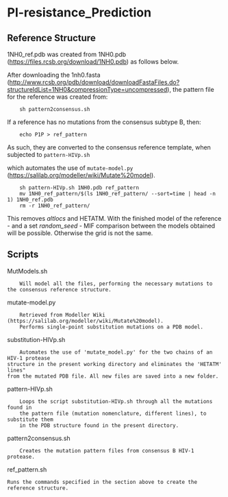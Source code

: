 # PI-resistance_Prediction

## Reference Structure
1NH0_ref.pdb was created from 1NH0.pdb (https://files.rcsb.org/download/1NH0.pdb) as follows below.

After downloading the 1nh0.fasta (http://www.rcsb.org/pdb/download/downloadFastaFiles.do?structureIdList=1NH0&compressionType=uncompressed), the pattern file for the reference was created from:

        sh pattern2consensus.sh
        
If a reference has no mutations from the consensus subtype B, then:

        echo P1P > ref_pattern

As such, they are converted to the consensus reference template, when subjected to `pattern-HIVp.sh`

which automates the use of `mutate-model.py` (https://salilab.org/modeller/wiki/Mutate%20model).

        sh pattern-HIVp.sh 1NH0.pdb ref_pattern
        mv 1NH0_ref_pattern/$(ls 1NH0_ref_pattern/ --sort=time | head -n 1) 1NH0_ref.pdb
        rm -r 1NH0_ref_pattern/

This removes *altlocs* and HETATM. With the finished model of the reference - and a set *random_seed* - MIF comparison between the models obtained will be possible. Otherwise the grid is not the same.

## Scripts
MutModels.sh

        Will model all the files, performing the necessary mutations to the consensus reference structure.
        
mutate-model.py

        Retrieved from Modeller Wiki (https://salilab.org/modeller/wiki/Mutate%20model).
        Performs single-point substitution mutations on a PDB model.
        
substitution-HIVp.sh

        Automates the use of 'mutate_model.py' for the two chains of an HIV-1 protease
	structure in the present working directory and eliminates the 'HETATM' lines"
	from the mutated PDB file. All new files are saved into a new folder.
        
pattern-HIVp.sh

        Loops the script substitution-HIVp.sh through all the mutations found in
        the pattern file (mutation nomenclature, different lines), to substitute them
        in the PDB structure found in the present directory.
        
pattern2consensus.sh

        Creates the mutation pattern files from consensus B HIV-1 protease.
	
ref_pattern.sh

	Runs the commands specified in the section above to create the reference structure.
